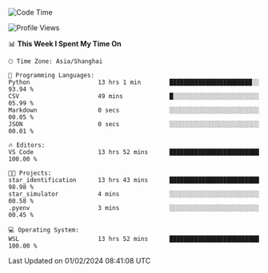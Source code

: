 <!--START_SECTION:waka-->
![Code Time](http://img.shields.io/badge/Code%20Time-1%2C481%20hrs%2037%20mins-blue)

![Profile Views](http://img.shields.io/badge/Profile%20Views-0-blue)

📊 **This Week I Spent My Time On** 

```text
🕑︎ Time Zone: Asia/Shanghai

💬 Programming Languages: 
Python                   13 hrs 1 min        ███████████████████████░░   93.94 % 
CSV                      49 mins             █░░░░░░░░░░░░░░░░░░░░░░░░   05.99 % 
Markdown                 0 secs              ░░░░░░░░░░░░░░░░░░░░░░░░░   00.05 % 
JSON                     0 secs              ░░░░░░░░░░░░░░░░░░░░░░░░░   00.01 % 

🔥 Editors: 
VS Code                  13 hrs 52 mins      █████████████████████████   100.00 % 

🐱‍💻 Projects: 
star_identification      13 hrs 43 mins      █████████████████████████   98.98 % 
star_simulator           4 mins              ░░░░░░░░░░░░░░░░░░░░░░░░░   00.58 % 
.pyenv                   3 mins              ░░░░░░░░░░░░░░░░░░░░░░░░░   00.45 % 

💻 Operating System: 
WSL                      13 hrs 52 mins      █████████████████████████   100.00 % 
```


 Last Updated on 01/02/2024 08:41:08 UTC
<!--END_SECTION:waka-->